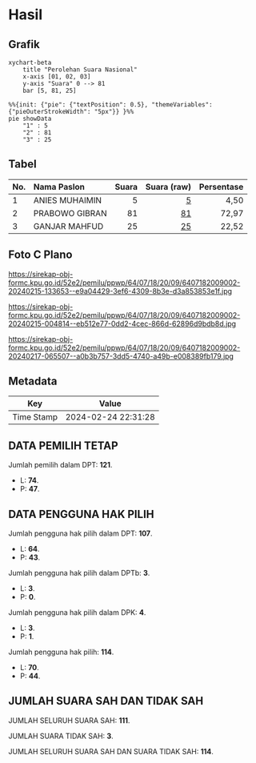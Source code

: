 # Hasil

## Grafik

```mermaid
xychart-beta
    title "Perolehan Suara Nasional"
    x-axis [01, 02, 03]
    y-axis "Suara" 0 --> 81
    bar [5, 81, 25]
```

```mermaid
%%{init: {"pie": {"textPosition": 0.5}, "themeVariables": {"pieOuterStrokeWidth": "5px"}} }%%
pie showData
    "1" : 5
    "2" : 81
    "3" : 25
```

## Tabel

| No. | Nama Paslon    | Suara | Suara (raw) | Persentase |
|:--- |:-------------- | -----:| -----------:| ----------:|
| 1   | ANIES MUHAIMIN | 5     | [5][p-1]    | 4,50       |
| 2   | PRABOWO GIBRAN | 81    | [81][p-2]   | 72,97      |
| 3   | GANJAR MAHFUD  | 25    | [25][p-3]   | 22,52      |


[p-1]: https://github.com/gigit-pemilu/pemilu-2024/blob/main/pilpres/hitung-suara/sub/64-kalimantan-timur/sub/07-kutai-barat/sub/18-mook-manaar-bulatn/sub/2009-linggang-muara-batuq/sub/002-tps/sub/paslon-1.txt
[p-2]: https://github.com/gigit-pemilu/pemilu-2024/blob/main/pilpres/hitung-suara/sub/64-kalimantan-timur/sub/07-kutai-barat/sub/18-mook-manaar-bulatn/sub/2009-linggang-muara-batuq/sub/002-tps/sub/paslon-2.txt
[p-3]: https://github.com/gigit-pemilu/pemilu-2024/blob/main/pilpres/hitung-suara/sub/64-kalimantan-timur/sub/07-kutai-barat/sub/18-mook-manaar-bulatn/sub/2009-linggang-muara-batuq/sub/002-tps/sub/paslon-3.txt

## Foto C Plano

https://sirekap-obj-formc.kpu.go.id/52e2/pemilu/ppwp/64/07/18/20/09/6407182009002-20240215-133653--e9a04429-3ef6-4309-8b3e-d3a853853e1f.jpg

https://sirekap-obj-formc.kpu.go.id/52e2/pemilu/ppwp/64/07/18/20/09/6407182009002-20240215-004814--eb512e77-0dd2-4cec-866d-62896d9bdb8d.jpg

https://sirekap-obj-formc.kpu.go.id/52e2/pemilu/ppwp/64/07/18/20/09/6407182009002-20240217-065507--a0b3b757-3dd5-4740-a49b-e008389fb179.jpg


## Metadata

| Key        | Value               |
| ---------- | ------------------- |
| Time Stamp | 2024-02-24 22:31:28 |


## DATA PEMILIH TETAP

Jumlah pemilih dalam DPT: **121**.
 * L: **74**.
 * P: **47**.

## DATA PENGGUNA HAK PILIH

Jumlah pengguna hak pilih dalam DPT: **107**.
 * L: **64**.
 * P: **43**.

Jumlah pengguna hak pilih dalam DPTb: **3**.
 * L: **3**.
 * P: **0**.

Jumlah pengguna hak pilih dalam DPK: **4**.
 * L: **3**.
 * P: **1**.

Jumlah pengguna hak pilih: **114**.
 * L: **70**.
 * P: **44**.

## JUMLAH SUARA SAH DAN TIDAK SAH

JUMLAH SELURUH SUARA SAH: **111**.

JUMLAH SUARA TIDAK SAH: **3**.

JUMLAH SELURUH SUARA SAH DAN SUARA TIDAK SAH: **114**.


